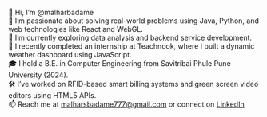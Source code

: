 👋 Hi, I’m @malharbadame  
👀 I’m passionate about solving real-world problems using Java, Python, and web technologies like React and WebGL.  
🌱 I’m currently exploring data analysis and backend service development.  
💼 I recently completed an internship at Teachnook, where I built a dynamic weather dashboard using JavaScript.  
🎓 I hold a B.E. in Computer Engineering from Savitribai Phule Pune University (2024).  
🛠 I’ve worked on RFID-based smart billing systems and green screen video editors using HTML5 APIs.  
📫 Reach me at malharsbadame777@gmail.com or connect on [LinkedIn](https://linkedin.com/in/malharbadame)
